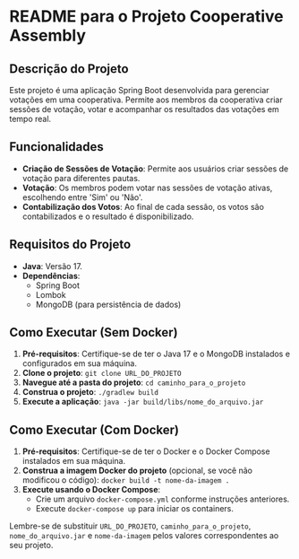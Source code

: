 # README para o Projeto Cooperative Assembly

## Descrição do Projeto

Este projeto é uma aplicação Spring Boot desenvolvida para gerenciar votações em uma cooperativa. Permite aos membros da cooperativa criar sessões de votação, votar e acompanhar os resultados das votações em tempo real.

## Funcionalidades

- **Criação de Sessões de Votação**: Permite aos usuários criar sessões de votação para diferentes pautas.
- **Votação**: Os membros podem votar nas sessões de votação ativas, escolhendo entre 'Sim' ou 'Não'.
- **Contabilização dos Votos**: Ao final de cada sessão, os votos são contabilizados e o resultado é disponibilizado.

## Requisitos do Projeto

- **Java**: Versão 17.
- **Dependências**:
  - Spring Boot
  - Lombok
  - MongoDB (para persistência de dados)

## Como Executar (Sem Docker)

1. **Pré-requisitos**: Certifique-se de ter o Java 17 e o MongoDB instalados e configurados em sua máquina.
2. **Clone o projeto**: `git clone URL_DO_PROJETO`
3. **Navegue até a pasta do projeto**: `cd caminho_para_o_projeto`
4. **Construa o projeto**: `./gradlew build`
5. **Execute a aplicação**: `java -jar build/libs/nome_do_arquivo.jar`

## Como Executar (Com Docker)

1. **Pré-requisitos**: Certifique-se de ter o Docker e o Docker Compose instalados em sua máquina.
2. **Construa a imagem Docker do projeto** (opcional, se você não modificou o código): `docker build -t nome-da-imagem .`
3. **Execute usando o Docker Compose**:
   - Crie um arquivo `docker-compose.yml` conforme instruções anteriores.
   - Execute `docker-compose up` para iniciar os containers.

Lembre-se de substituir `URL_DO_PROJETO`, `caminho_para_o_projeto`, `nome_do_arquivo.jar` e `nome-da-imagem` pelos valores correspondentes ao seu projeto.